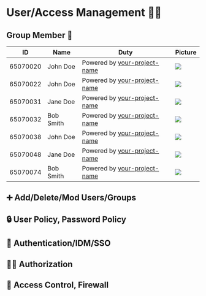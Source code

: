 # User/Access Management 👤🔐


## Group Member 🤝 

| ID        | Name      | Duty    | Picture                                            |
|-----------|-----------|---------|----------------------------------------------------|
| 65070020  | John Doe  | Powered by [your-project-name](https://your-project-url) | <img src="https://i.ibb.co/wSjhVh3/pic1.png">    |
| 65070022  | John Doe  | Powered by [your-project-name](https://your-project-url)  | <img src="https://i.ibb.co/wSjhVh3/pic1.png">    |
| 65070031  | Jane Doe  | Powered by [your-project-name](https://your-project-url)  | <img src="https://i.ibb.co/wSjhVh3/pic1.png">    |
| 65070032  | Bob Smith | Powered by [your-project-name](https://your-project-url)  | <img src="https://i.ibb.co/wSjhVh3/pic1.png">   |
| 65070038  | John Doe  | Powered by [your-project-name](https://your-project-url) | <img src="https://i.ibb.co/wSjhVh3/pic1.png">    |
| 65070048  | Jane Doe  | Powered by [your-project-name](https://your-project-url)  | <img src="https://i.ibb.co/wSjhVh3/pic1.png">    |
| 65070074  | Bob Smith | Powered by [your-project-name](https://your-project-url)  | <img src="https://i.ibb.co/wSjhVh3/pic1.png">   |


## :heavy_plus_sign: Add/Delete/Mod Users/Groups
## 🔒 User Policy, Password Policy
## 🔐 Authentication/IDM/SSO 
## 🕵️‍♀️ Authorization
## 🚧 Access Control, Firewall




